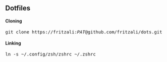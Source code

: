 ## Dotfiles

#### Cloning

<pre>git clone https://fritzali:<i>PAT</i>@github.com/fritzali/dots.git .config</pre>

#### Linking

<pre>ln -s ~/.config/zsh/zshrc ~/.zshrc</pre>
